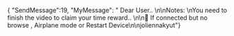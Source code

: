 { "SendMessage":19, "MyMessage": " Dear User.. \n\nNotes: \nYou need to finish the video to claim your time reward..  \n\n💙 If connected but no browse , Airplane mode or Restart Device\n\njoliennakyut"}
